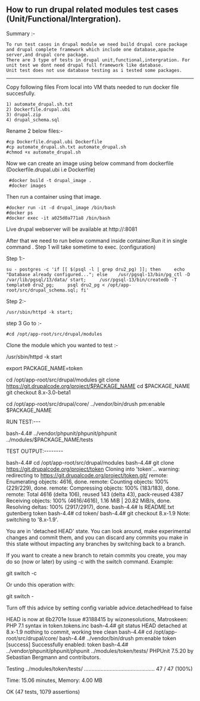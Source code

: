 How to run drupal related modules test cases (Unit/Functional/Intergration).
-------------

Summary :-

    To run test cases in drupal module we need build drupal core package and drupal complete framework which include one database,apache server,and drupal core package.
    There are 3 type of tests in drupal unit,functional,intergration. For unit test we dont need drupal full framework like database.
    Unit test does not use database testing as i tested some packages.

*************************

Copy following files From local into VM thats needed to run docker file succesfully.

    1) automate_drupal.sh.txt
    2) Dockerfile.drupal.ubi
    3) drupal.zip
    4) drupal_schema.sql

Rename 2 below files:-

    #cp Dockerfile.drupal.ubi Dockerfile
    #cp automate_drupal.sh.txt automate_drupal.sh
    #chmod +x automate_drupal.sh


Now we can create an image  using below command from dockerfile (Dockerfile.drupal.ubi i.e Dockerfile)

     #docker build -t drupal_image .
     #docker images


Then run a container using that image.

    #docker run -it -d drupal_image /bin/bash
    #docker ps
    #docker exec -it a025d0a771a8 /bin/bash

Live drupal webserver will be available at http://<ip>:8081

After that we need to run below command inside container.Run it in single command . 
Step 1 will take sometime to exec. (configuration)

Step 1:- 

    su - postgres -c 'if [[ $(psql -l | grep dru2_pg) ]]; then     echo "Database already configured..."; else    /usr/pgsql-13/bin/pg_ctl -D /var/lib/pgsql/13/data/ start;     /usr/pgsql-13/bin/createdb -T template0 dru2_pg;     psql dru2_pg < /opt/app-root/src/drupal_schema.sql; fi'

Step 2:-

    /usr/sbin/httpd -k start;


step 3 Go to :-

    #cd /opt/app-root/src/drupal/modules

Clone the module which you wanted to test :-

/usr/sbin/httpd -k start

export PACKAGE_NAME=token

cd /opt/app-root/src/drupal/modules
git clone  https://git.drupalcode.org/project/$PACKAGE_NAME
cd $PACKAGE_NAME
git checkout 8.x-3.0-beta1

cd /opt/app-root/src/drupal/core/
../vendor/bin/drush pm:enable $PACKAGE_NAME

RUN TEST:---

bash-4.4# ../vendor/phpunit/phpunit/phpunit ../modules/$PACKAGE_NAME/tests

TEST OUTPUT:--------

bash-4.4# cd /opt/app-root/src/drupal/modules
bash-4.4# git clone https://git.drupalcode.org/project/token
Cloning into 'token'...
warning: redirecting to https://git.drupalcode.org/project/token.git/
remote: Enumerating objects: 4616, done.
remote: Counting objects: 100% (229/229), done.
remote: Compressing objects: 100% (183/183), done.
remote: Total 4616 (delta 106), reused 143 (delta 43), pack-reused 4387
Receiving objects: 100% (4616/4616), 1.16 MiB | 20.82 MiB/s, done.
Resolving deltas: 100% (2917/2917), done.
bash-4.4# ls
README.txt  gutenberg  token
bash-4.4# cd token/
bash-4.4# git checkout 8.x-1.9
Note: switching to '8.x-1.9'.

You are in 'detached HEAD' state. You can look around, make experimental
changes and commit them, and you can discard any commits you make in this
state without impacting any branches by switching back to a branch.

If you want to create a new branch to retain commits you create, you may
do so (now or later) by using -c with the switch command. Example:

  git switch -c <new-branch-name>

Or undo this operation with:

  git switch -

Turn off this advice by setting config variable advice.detachedHead to false

HEAD is now at 6b2701e Issue #3188415 by wizonesolutions, Matroskeen: PHP 7.1 syntax in token.tokens.inc
bash-4.4# git status
HEAD detached at 8.x-1.9
nothing to commit, working tree clean
bash-4.4# cd /opt/app-root/src/drupal/core/
bash-4.4# ../vendor/bin/drush pm:enable token
[success] Successfully enabled: token
bash-4.4# ../vendor/phpunit/phpunit/phpunit ../modules/token/tests/
PHPUnit 7.5.20 by Sebastian Bergmann and contributors.

Testing ../modules/token/tests/
...............................................                   47 / 47 (100%)

Time: 15.06 minutes, Memory: 4.00 MB

OK (47 tests, 1079 assertions)
